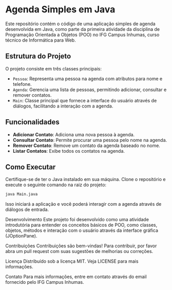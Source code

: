# Agenda Simples em Java

Este repositório contém o código de uma aplicação simples de agenda desenvolvida em Java, como parte da primeira atividade da disciplina de Programação Orientada a Objetos (POO) no IFG Campus Inhumas, curso técnico de Informática para Web.

## Estrutura do Projeto

O projeto consiste em três classes principais:

- `Pessoa`: Representa uma pessoa na agenda com atributos para nome e telefone.
- `Agenda`: Gerencia uma lista de pessoas, permitindo adicionar, consultar e remover contatos.
- `Main`: Classe principal que fornece a interface do usuário através de diálogos, facilitando a interação com a agenda.

## Funcionalidades

- **Adicionar Contato**: Adiciona uma nova pessoa à agenda.
- **Consultar Contato**: Permite procurar uma pessoa pelo nome na agenda.
- **Remover Contato**: Remove um contato da agenda baseado no nome.
- **Listar Contatos**: Exibe todos os contatos na agenda.

## Como Executar

Certifique-se de ter o Java instalado em sua máquina. Clone o repositório e execute o seguinte comando na raiz do projeto:

```bash
java Main.java
````
Isso iniciará a aplicação e você poderá interagir com a agenda através de diálogos de entrada.

Desenvolvimento
Este projeto foi desenvolvido como uma atividade introdutória para entender os conceitos básicos de POO, como classes, objetos, métodos e interação com o usuário através da interface gráfica (JOptionPane).

Contribuições
Contribuições são bem-vindas! Para contribuir, por favor abra um pull request com suas sugestões de melhorias ou correções.

Licença
Distribuído sob a licença MIT. Veja LICENSE para mais informações.

Contato
Para mais informações, entre em contato através do email fornecido pelo IFG Campus Inhumas.
